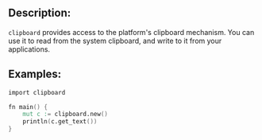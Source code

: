 ## Description:

`clipboard` provides access to the platform's clipboard mechanism.
You can use it to read from the system clipboard, and write to it
from your applications.

## Examples:

```v
import clipboard

fn main() {
	mut c := clipboard.new()
	println(c.get_text())
}
```
